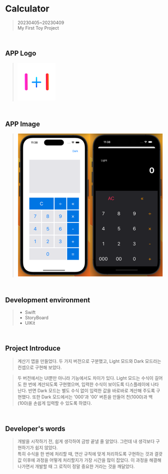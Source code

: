 # Calculator

> 20230405~20230409  
> My First Toy Project

<br>

## APP Logo

> ![로고이미지](./Assets.xcassets/AppIcon.appiconset/120.png)

<br>

## APP Image

> ![앱이미지](./OnePlusOne.png)

<br>

## Development environment

> - Swift
> - StoryBoard
> - UIKit

<br>

## Project Introduce

> 계산기 앱을 만들었다.
> 두 가지 버전으로 구분했고, Light 모드와 Dark 모드라는 컨셉으로 구현해 보았다.

> 두 버전에서는 UI뿐만 아니라 기능에서도 차이가 있다. Light 모드는 수식이 길어도 한 번에 계산되도록 구현했으며, 입력한 수식이 보이도록 디스플레이에 나타난다. 반면 Dark 모드는 별도 수식 없이 입력한 값을 바로바로 계산해 주도록 구현했다. 또한 Dark 모드에서는 '000'과 '00' 버튼을 만들어 천(1000)과 백(100)을 손쉽게 입력할 수 있도록 하였다.

<br>

## Developer's words

> 개발을 시작하기 전, 쉽게 생각하여 금방 끝낼 줄 알았다. 그런데 내 생각보다 구현하기가 쉽지 않았다.  
> 특히 수식을 한 번에 처리할 때, 연산 규칙에 맞게 처리하도록 구현하는 것과 결괏값 이후에 과정을 어떻게 처리할지가 가장 시간을 많이 잡았다.
> 이 과정을 해결해 나가면서 개발할 때 그 로직이 정말 중요한 거라는 것을 깨달았다.
